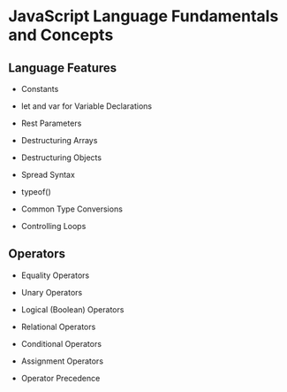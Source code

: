 # **JavaScript Language Fundamentals and Concepts**

## **Language Features**

- Constants

- let and var for Variable Declarations

- Rest Parameters

- Destructuring Arrays

- Destructuring Objects

- Spread Syntax

- typeof()

- Common Type Conversions

- Controlling Loops

## **Operators**

- Equality Operators

- Unary Operators

- Logical (Boolean) Operators

- Relational Operators

- Conditional Operators

- Assignment Operators

- Operator Precedence